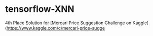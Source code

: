 # tensorflow-XNN

4th Place Solution for [Mercari Price Suggestion Challenge on Kaggle](https://www.kaggle.com/c/mercari-price-sugge